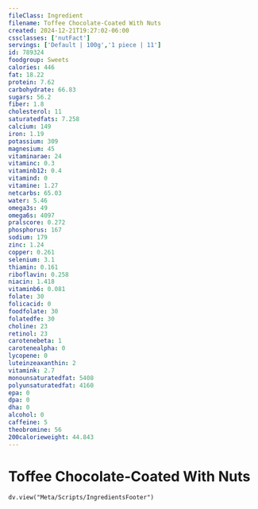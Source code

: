 ```yaml
---
fileClass: Ingredient
filename: Toffee Chocolate-Coated With Nuts
created: 2024-12-21T19:27:02-06:00
cssclasses: ['nutFact']
servings: ['Default | 100g','1 piece | 11']
id: 789324
foodgroup: Sweets
calories: 446
fat: 18.22
protein: 7.62
carbohydrate: 66.83
sugars: 56.2
fiber: 1.8
cholesterol: 11
saturatedfats: 7.258
calcium: 149
iron: 1.19
potassium: 309
magnesium: 45
vitaminarae: 24
vitaminc: 0.3
vitaminb12: 0.4
vitamind: 0
vitamine: 1.27
netcarbs: 65.03
water: 5.46
omega3s: 49
omega6s: 4097
pralscore: 0.272
phosphorus: 167
sodium: 179
zinc: 1.24
copper: 0.261
selenium: 3.1
thiamin: 0.161
riboflavin: 0.258
niacin: 1.418
vitaminb6: 0.081
folate: 30
folicacid: 0
foodfolate: 30
folatedfe: 30
choline: 23
retinol: 23
carotenebeta: 1
carotenealpha: 0
lycopene: 0
luteinzeaxanthin: 2
vitamink: 2.7
monounsaturatedfat: 5408
polyunsaturatedfat: 4160
epa: 0
dpa: 0
dha: 0
alcohol: 0
caffeine: 5
theobromine: 56
200calorieweight: 44.843
---
```


# Toffee Chocolate-Coated With Nuts

```dataviewjs
dv.view("Meta/Scripts/IngredientsFooter")
```